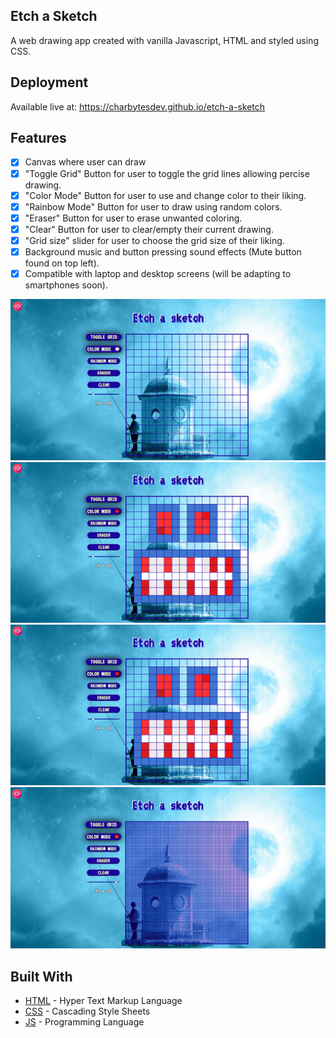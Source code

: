 ## Etch a Sketch

A web drawing app created with vanilla Javascript, HTML and styled using CSS.

## Deployment

Available live at: https://charbytesdev.github.io/etch-a-sketch

## Features

- [x] Canvas where user can draw
- [x] "Toggle Grid" Button for user to toggle the grid lines allowing percise drawing.
- [x] "Color Mode" Button for user to use and change color to their liking.
- [x] "Rainbow Mode" Button for user to draw using random colors.
- [x] "Eraser" Button for user to erase unwanted coloring.
- [x] "Clear" Button for user to clear/empty their current drawing.
- [x] "Grid size" slider for user to choose the grid size of their liking.
- [x] Background music and button pressing sound effects (Mute button found on top left).
- [x] Compatible with laptop and desktop screens (will be adapting to smartphones soon).

<div align="center">
 <img src="./img/preview_screenshot_01.png" alt="Preview Screenshot 1" width="800">
<img src="./img/preview_screenshot_03.png" alt="Preview Screenshot 2" width="800">
 <img src="./img/preview_screenshot_03.png" alt="Preview Screenshot 3" width="800">
 <img src="./img/preview_screenshot_04.png" alt="Preview Screenshot 4" width="800">

</div>

## Built With

- [HTML](https://developer.mozilla.org/en-US/docs/Web/HTML) - Hyper Text Markup Language
- [CSS](https://developer.mozilla.org/en-US/docs/Web/CSS) - Cascading Style Sheets
- [JS](https://developer.mozilla.org/en-US/docs/Web/JavaScript) - Programming Language
